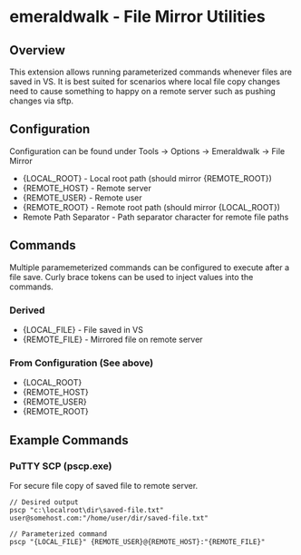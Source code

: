 # emeraldwalk - File Mirror Utilities

## Overview
This extension allows running parameterized commands whenever files are saved in VS. It is best suited for scenarios where local file copy changes need to cause something to happy on a remote server such as pushing changes via sftp.

## Configuration
Configuration can be found under Tools -> Options -> Emeraldwalk -> File Mirror
* {LOCAL_ROOT} - Local root path (should mirror {REMOTE_ROOT})
* {REMOTE_HOST} - Remote server
* {REMOTE_USER} - Remote user
* {REMOTE_ROOT} - Remote root path (should mirror {LOCAL_ROOT})
* Remote Path Separator - Path separator character for remote file paths

## Commands
Multiple paramemeterized commands can be configured to execute after a file save. Curly brace tokens can be used to inject values into the commands.

### Derived
* {LOCAL_FILE} - File saved in VS
* {REMOTE_FILE} - Mirrored file on remote server

### From Configuration (See above)
* {LOCAL_ROOT}
* {REMOTE_HOST}
* {REMOTE_USER}
* {REMOTE_ROOT}


## Example Commands
### PuTTY SCP (pscp.exe)
For secure file copy of saved file to remote server.

```
// Desired output
pscp "c:\localroot\dir\saved-file.txt" user@somehost.com:"/home/user/dir/saved-file.txt"

// Parameterized command
pscp "{LOCAL_FILE}" {REMOTE_USER}@{REMOTE_HOST}:"{REMOTE_FILE}"
```
